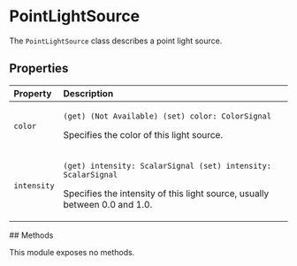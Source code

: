 # PointLightSource

The `PointLightSource` class describes a point light source.

## Properties

<table>
  <thead>
    <tr>
      <th style="text-align:left">Property</th>
      <th style="text-align:left">Description</th>
    </tr>
  </thead>
  <tbody>
    <tr>
      <td style="text-align:left"><code>color</code>
      </td>
      <td style="text-align:left">
        <p><code>(get) (Not Available) (set) color: ColorSignal</code>
        </p>
        <p>Specifies the color of this light source.</p>
      </td>
    </tr>
    <tr>
      <td style="text-align:left"><code>intensity</code>
      </td>
      <td style="text-align:left">
        <p><code>(get) intensity: ScalarSignal (set) intensity: ScalarSignal</code>
        </p>
        <p>Specifies the intensity of this light source, usually between 0.0 and
          1.0.</p>
      </td>
    </tr>
  </tbody>
</table>## Methods

This module exposes no methods.

